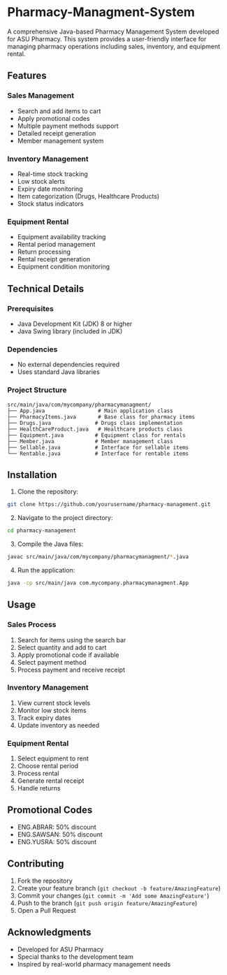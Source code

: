 # Pharmacy-Managment-System

A comprehensive Java-based Pharmacy Management System developed for ASU Pharmacy. This system provides a user-friendly interface for managing pharmacy operations including sales, inventory, and equipment rental.

## Features

### Sales Management
- Search and add items to cart
- Apply promotional codes
- Multiple payment methods support
- Detailed receipt generation
- Member management system

### Inventory Management
- Real-time stock tracking
- Low stock alerts
- Expiry date monitoring
- Item categorization (Drugs, Healthcare Products)
- Stock status indicators

### Equipment Rental
- Equipment availability tracking
- Rental period management
- Return processing
- Rental receipt generation
- Equipment condition monitoring

## Technical Details

### Prerequisites
- Java Development Kit (JDK) 8 or higher
- Java Swing library (included in JDK)

### Dependencies
- No external dependencies required
- Uses standard Java libraries

### Project Structure
```
src/main/java/com/mycompany/pharmacymanagment/
├── App.java                 # Main application class
├── PharmacyItems.java       # Base class for pharmacy items
├── Drugs.java              # Drugs class implementation
├── HealthCareProduct.java   # Healthcare products class
├── Equipment.java          # Equipment class for rentals
├── Member.java             # Member management class
├── Sellable.java           # Interface for sellable items
└── Rentable.java           # Interface for rentable items
```

## Installation

1. Clone the repository:
```bash
git clone https://github.com/yourusername/pharmacy-management.git
```

2. Navigate to the project directory:
```bash
cd pharmacy-management
```

3. Compile the Java files:
```bash
javac src/main/java/com/mycompany/pharmacymanagment/*.java
```

4. Run the application:
```bash
java -cp src/main/java com.mycompany.pharmacymanagment.App
```

## Usage

### Sales Process
1. Search for items using the search bar
2. Select quantity and add to cart
3. Apply promotional code if available
4. Select payment method
5. Process payment and receive receipt

### Inventory Management
1. View current stock levels
2. Monitor low stock items
3. Track expiry dates
4. Update inventory as needed

### Equipment Rental
1. Select equipment to rent
2. Choose rental period
3. Process rental
4. Generate rental receipt
5. Handle returns

## Promotional Codes
- ENG.ABRAR: 50% discount
- ENG.SAWSAN: 50% discount
- ENG.YUSRA: 50% discount

## Contributing

1. Fork the repository
2. Create your feature branch (`git checkout -b feature/AmazingFeature`)
3. Commit your changes (`git commit -m 'Add some AmazingFeature'`)
4. Push to the branch (`git push origin feature/AmazingFeature`)
5. Open a Pull Request



## Acknowledgments

- Developed for ASU Pharmacy
- Special thanks to the development team
- Inspired by real-world pharmacy management needs


